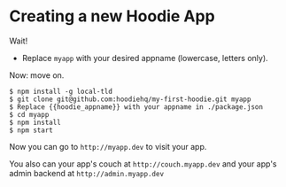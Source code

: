 # Creating a new Hoodie App

Wait! 

* Replace `myapp` with your desired appname (lowercase, letters only).

Now: move on.

    $ npm install -g local-tld
    $ git clone git@github.com:hoodiehq/my-first-hoodie.git myapp
    $ Replace {{hoodie_appname}} with your appname in ./package.json
    $ cd myapp
    $ npm install
    $ npm start

Now you can go to `http://myapp.dev` to visit your app.

You also can your app's couch at `http://couch.myapp.dev`
and your app's admin backend at `http://admin.myapp.dev`